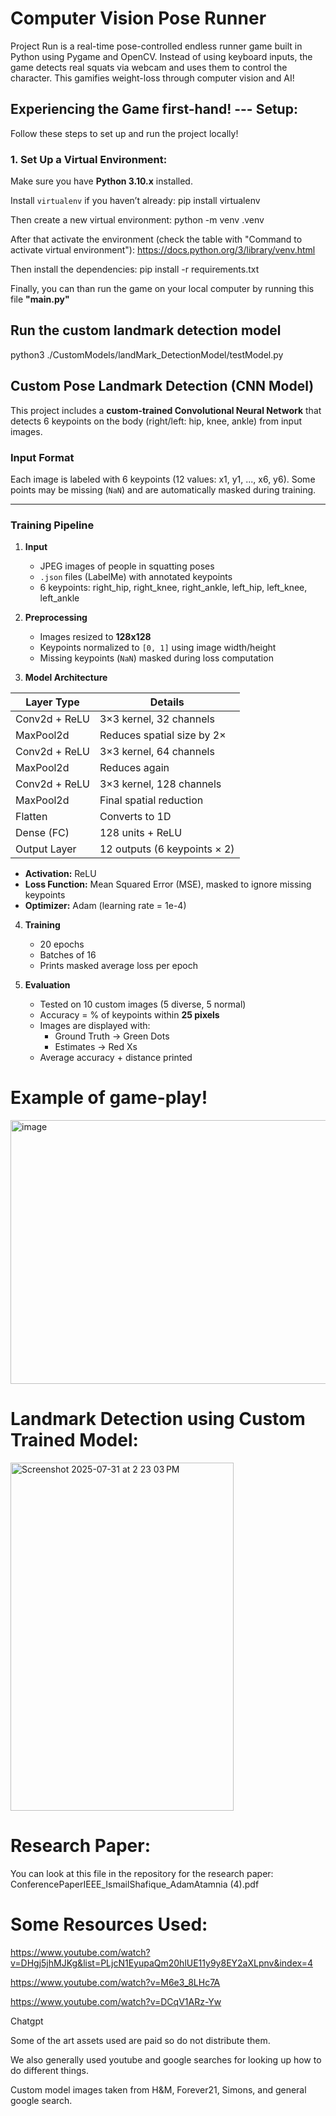 # Computer Vision Pose Runner
Project Run is a real-time pose-controlled endless runner game built in Python using Pygame and OpenCV. Instead of using keyboard inputs, the game detects real squats via webcam and uses them to control the character. This gamifies weight-loss through computer vision and AI! 


## Experiencing the Game first-hand! --- Setup:
Follow these steps to set up and run the project locally!

### 1. Set Up a Virtual Environment:
Make sure you have **Python 3.10.x** installed.  

Install `virtualenv` if you haven’t already:
pip install virtualenv

Then create a new virtual environment:
python -m venv .venv

After that activate the environment (check the table with "Command to activate virtual environment"):
https://docs.python.org/3/library/venv.html

Then install the dependencies:
pip install -r requirements.txt 

Finally, you can than run the game on your local computer by running this file **"main.py"**

## Run the custom landmark detection model
python3 ./CustomModels/landMark_DetectionModel/testModel.py




## Custom Pose Landmark Detection (CNN Model)

This project includes a **custom-trained Convolutional Neural Network** that detects 6 keypoints on the body (right/left: hip, knee, ankle) from input images.

### Input Format

Each image is labeled with 6 keypoints (12 values: x1, y1, ..., x6, y6). Some points may be missing (`NaN`) and are automatically masked during training.

---

### Training Pipeline

1. **Input**
   - JPEG images of people in squatting poses
   - `.json` files (LabelMe) with annotated keypoints
   - 6 keypoints: right_hip, right_knee, right_ankle, left_hip, left_knee, left_ankle

2. **Preprocessing**
   - Images resized to **128x128**
   - Keypoints normalized to `[0, 1]` using image width/height
   - Missing keypoints (`NaN`) masked during loss computation

3. **Model Architecture**

| Layer Type     | Details                              |
|----------------|--------------------------------------|
| Conv2d + ReLU  | 3×3 kernel, 32 channels               |
| MaxPool2d      | Reduces spatial size by 2×           |
| Conv2d + ReLU  | 3×3 kernel, 64 channels               |
| MaxPool2d      | Reduces again                        |
| Conv2d + ReLU  | 3×3 kernel, 128 channels              |
| MaxPool2d      | Final spatial reduction              |
| Flatten        | Converts to 1D                       |
| Dense (FC)     | 128 units + ReLU                     |
| Output Layer   | 12 outputs (6 keypoints × 2)         |

- **Activation:** ReLU
- **Loss Function:** Mean Squared Error (MSE), masked to ignore missing keypoints
- **Optimizer:** Adam (learning rate = 1e-4)

4. **Training**
   - 20 epochs
   - Batches of 16
   - Prints masked average loss per epoch

5. **Evaluation**
   - Tested on 10 custom images (5 diverse, 5 normal)
   - Accuracy = % of keypoints within **25 pixels**
   - Images are displayed with:
     - Ground Truth → Green Dots
     - Estimates → Red Xs
   - Average accuracy + distance printed

# Example of game-play!
<img width="752" height="422" alt="image" src="https://github.com/user-attachments/assets/cd743cc0-b653-4d1f-ad4e-c644815d1427" />

# Landmark Detection using Custom Trained Model:
<img width="357" height="557" alt="Screenshot 2025-07-31 at 2 23 03 PM" src="https://github.com/user-attachments/assets/07c04650-9228-403d-9377-4645a1d33160" />


# Research Paper:
You can look at this file in the repository for the research paper: ConferencePaperIEEE_IsmailShafique_AdamAtamnia (4).pdf

# Some Resources Used:

https://www.youtube.com/watch?v=DHgj5jhMJKg&list=PLjcN1EyupaQm20hlUE11y9y8EY2aXLpnv&index=4

https://www.youtube.com/watch?v=M6e3_8LHc7A

https://www.youtube.com/watch?v=DCqV1ARz-Yw

Chatgpt

Some of the art assets used are paid so do not distribute them.

We also generally used youtube and google searches for looking up how to do different things.

Custom model images taken from H&M, Forever21, Simons, and general google search.

